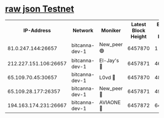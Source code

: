 [raw json Testnet](https://rpc-check.bcat.stavr.tech/bcat/rpc-bcat-result.json)
=


<table><tr><th>IP-Address</th><th>Network</th><th>Moniker</th><th>Latest Block Height</th><th>Earliest Block Height</th><th>Catching Up</th><th>Tx Index</th><th>Voting Power</th><th>Scan Time</th></tr><tr><td>81.0.247.144:26657</td><td>bitcanna-dev-1</td><td>New_peer 🟢</td><td>6457870</td><td>1</td><td>False</td><td>on</td><td>0</td><td>2024-02-15T21:37:44.659537056UTC</td></tr><tr><td>212.227.151.106:26657</td><td>bitcanna-dev-1</td><td>El-Jay's 🔴</td><td>6457871</td><td>4670391</td><td>False</td><td>on</td><td>2218164</td><td>2024-02-15T21:37:51.555727997UTC</td></tr><tr><td>65.109.70.45:30657</td><td>bitcanna-dev-1</td><td>L0vd 🔴</td><td>6457870</td><td>4828155</td><td>False</td><td>on</td><td>307920</td><td>2024-02-15T21:37:45.160165990UTC</td></tr><tr><td>65.109.28.177:26357</td><td>bitcanna-dev-1</td><td>New_peer 🔴</td><td>6457871</td><td>4952911</td><td>False</td><td>on</td><td>2237067</td><td>2024-02-15T21:37:51.903380531UTC</td></tr><tr><td>194.163.174.231:26667</td><td>bitcanna-dev-1</td><td>AVIAONE 🔴</td><td>6457872</td><td>6443711</td><td>False</td><td>on</td><td>1949865</td><td>2024-02-15T21:37:56.530231243UTC</td></tr></table>